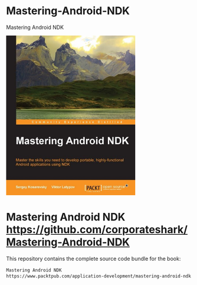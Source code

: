 # Mastering-Android-NDK
Mastering Android NDK


<img src="./book-cover.jpg" alt="Book cover" width="350px"/>

Mastering Android NDK
https://github.com/corporateshark/Mastering-Android-NDK
=======================================================================

This repository contains the complete source code bundle for the book:

	Mastering Android NDK
	https://www.packtpub.com/application-development/mastering-android-ndk
